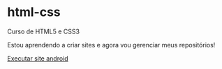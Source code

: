 # html-css
 Curso de  HTML5 e CSS3

Estou aprendendo a criar sites e agora vou gerenciar meus repositórios!

<a href="https://robsoncaliban.github.io/html-css/exercicios/pacote-projeto-d010/index.html" target="_blank"> Executar site android </a>